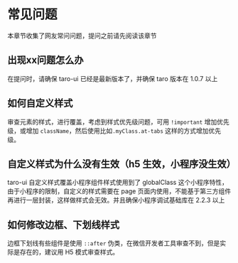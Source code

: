 # 常见问题

本章节收集了网友常问问题，提问之前请先阅读该章节

## 出现xx问题怎么办

在提问时，请确保 taro-ui 已经是最新版本了，并确保 taro 版本在 1.0.7 以上

## 如何自定义样式

审查元素的样式，进行覆盖，考虑到样式优先级问题，可用 `!important` 增加优先级，或增加 `className`，然后使用比如`.myClass.at-tabs` 这样的方式增加优先级。

## 自定义样式为什么没有生效（h5 生效，小程序没生效）

taro-ui 自定义样式覆盖小程序组件样式使用到了 globalClass 这个小程序特性，由于小程序的限制，自定义的样式需要在 page 页面内使用，不能基于第三方组件再进行一层封装，这样做样式会无效。并且确保小程序调试基础库在 2.2.3 以上

## 如何修改边框、下划线样式

边框下划线有些组件是使用 `::after` 伪类，在微信开发者工具审查不到，但是实际是存在的，建议用 H5 模式审查样式。

